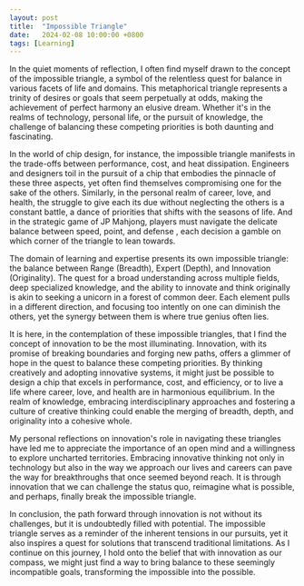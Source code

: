 ```yaml
---
layout: post
title:  "Impossible Triangle"
date:   2024-02-08 10:00:00 +0800
tags: [Learning]
---
```


In the quiet moments of reflection, I often find myself drawn to the concept of the impossible triangle, a symbol of the relentless quest for balance in various facets of life and domains. This metaphorical triangle represents a trinity of desires or goals that seem perpetually at odds, making the achievement of perfect harmony an elusive dream. Whether it's in the realms of technology, personal life, or the pursuit of knowledge, the challenge of balancing these competing priorities is both daunting and fascinating.

In the world of chip design, for instance, the impossible triangle manifests in the trade-offs between performance, cost, and heat dissipation. Engineers and designers toil in the pursuit of a chip that embodies the pinnacle of these three aspects, yet often find themselves compromising one for the sake of the others. Similarly, in the personal realm of career, love, and health, the struggle to give each its due without neglecting the others is a constant battle, a dance of priorities that shifts with the seasons of life. And in the strategic game of JP Mahjong, players must navigate the delicate balance between speed, point, and defense , each decision a gamble on which corner of the triangle to lean towards.

The domain of learning and expertise presents its own impossible triangle: the balance between Range (Breadth), Expert (Depth), and Innovation (Originality). The quest for a broad understanding across multiple fields, deep specialized knowledge, and the ability to innovate and think originally is akin to seeking a unicorn in a forest of common deer. Each element pulls in a different direction, and focusing too intently on one can diminish the others, yet the synergy between them is where true genius often lies.

It is here, in the contemplation of these impossible triangles, that I find the concept of innovation to be the most illuminating. Innovation, with its promise of breaking boundaries and forging new paths, offers a glimmer of hope in the quest to balance these competing priorities. By thinking creatively and adopting innovative systems, it might just be possible to design a chip that excels in performance, cost, and efficiency, or to live a life where career, love, and health are in harmonious equilibrium. In the realm of knowledge, embracing interdisciplinary approaches and fostering a culture of creative thinking could enable the merging of breadth, depth, and originality into a cohesive whole.

My personal reflections on innovation's role in navigating these triangles have led me to appreciate the importance of an open mind and a willingness to explore uncharted territories. Embracing innovative thinking not only in technology but also in the way we approach our lives and careers can pave the way for breakthroughs that once seemed beyond reach. It is through innovation that we can challenge the status quo, reimagine what is possible, and perhaps, finally break the impossible triangle.

In conclusion, the path forward through innovation is not without its challenges, but it is undoubtedly filled with potential. The impossible triangle serves as a reminder of the inherent tensions in our pursuits, yet it also inspires a quest for solutions that transcend traditional limitations. As I continue on this journey, I hold onto the belief that with innovation as our compass, we might just find a way to bring balance to these seemingly incompatible goals, transforming the impossible into the possible.